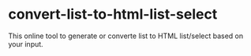 # convert-list-to-html-list-select
This online tool to generate or converte list to HTML list/select based on your input.

